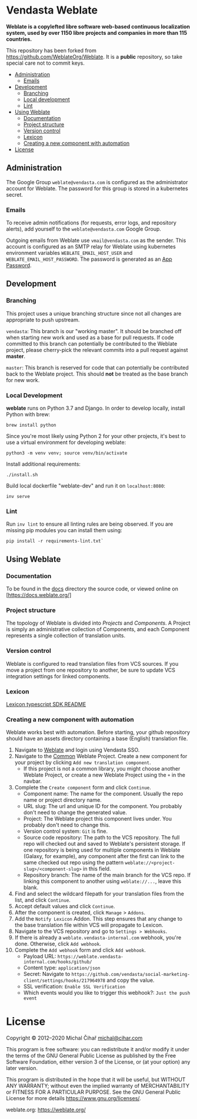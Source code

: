 # Vendasta Weblate

**Weblate is a copylefted libre software web-based continuous localization system,
used by over 1150 libre projects and companies in more than 115 countries.**

This repository has been forked from https://github.com/WeblateOrg/Weblate.
It is a **public** repository, so take special care not to commit keys.

- [Administration](#administration)
    -  [Emails](#emails)
- [Development](#development)
    - [Branching](#branching)
    - [Local development](#local-development)
    - [Lint](#lint)
- [Using Weblate](#using-weblate)
    - [Documentation](#documentation)
    - [Project structure](#project-structure)
    - [Version control](#version-control)
    - [Lexicon](#lexicon)
    - [Creating a new component with automation](#creating-a-new-component-with-automation)
 - [License](#license)

## Administration

The Google Group `weblate@vendasta.com` is configured as the administrator account for Weblate. The password for this group is stored in a kubernetes secret.

### Emails

To receive admin notifications (for requests, error logs, and repository alerts), add yourself to the `weblate@vendasta.com` Google Group.

Outgoing emails from Weblate use `vmail@vendasta.com` as the sender. This account is configured as an SMTP relay for Weblate using kubernetes environment variables `WEBLATE_EMAIL_HOST_USER` and `WEBLATE_EMAIL_HOST_PASSWORD`. The password is generated as an [App Password](https://support.google.com/accounts/answer/185833?hl=en).

## Development

### Branching

This project uses a unique branching structure since not all changes
are appropriate to push upstream.

`vendasta`: This branch is our "working master". It should be branched
off when starting new work and used as a base for pull requests. If code
committed to this branch can potentially be contributed to the Weblate
project, please cherry-pick the relevant commits into a pull request
against **master**.

`master`: This branch is reserved for code that can potentially be
contributed back to the Weblate project. This should **not** be treated as
the base branch for new work.

### Local Development

**weblate** runs on Python 3.7 and Django. In order to develop locally,
install Python with brew:
 ```
 brew install python
 ```

Since you're most likely using Python 2 for your other projects, it's
best to use a virtual environment for developing weblate:
 ```
 python3 -m venv venv; source venv/bin/activate
 ```

Install additional requirements:
 ```
 ./install.sh
 ```

Build local dockerfile "weblate-dev" and run it on `localhost:8080`:
 ```
 inv serve
 ```

### Lint

Run `inv lint` to ensure all linting rules are being observed.
If you are missing pip modules you can install them using:
 ```
 pip install -r requirements-lint.txt`
 ```

## Using Weblate

### Documentation

To be found in the [docs](./docs) directory the source code, or viewed online on [https://docs.weblate.org/]

### Project structure

The topology of Weblate is divided into *Projects* and *Components*. A Project is simply an administrative collection of Components, and each Component represents a single collection of translation units. 

### Version control

Weblate is configured to read translation files from VCS sources. If you move a project from one repository to another, be sure to update VCS integration settings for linked components.

### Lexicon

[Lexicon typescript SDK README](https://github.com/vendasta/lexicon/tree/master/sdks/typescript/src/lexicon_sdk/src)

### Creating a new component with automation

Weblate works best with automation. Before starting, your github repository should have an assets directory containing a base (English) translation file.

1. Navigate to [Weblate](https://weblate.vendasta-internal.com) and login using Vendasta SSO.
2. Navigate to the [Common](https://weblate.vendasta-internal.com/projects/common/) Weblate Project. Create a new component for your project by clicking `Add new translation component`.
    - If this project is not a common library, you might choose another Weblate Project, or create a new Weblate Project using the `+` in the navbar.
3. Complete the `Create component` form and click `Continue`.
    - Component name: The name for the component. Usually the repo name or project directory name.
    - URL slug: The url and unique ID for the component. You probably don't need to change the generated value.
    - Project: The Weblate project this component lives under. You probably don't need to change this.
    - Version control system: `Git` is fine.
    - Source code repository: The path to the VCS repository. The full repo will checked out and saved to Weblate's persistent storage. If one repository is being used for multiple components in Weblate (Galaxy, for example), any component after the first can link to the same checked out repo using the pattern `weblate://<project-slug>/<component-slug>` in this field.
    - Repository branch: The name of the main branch for the VCS repo. If linking this component to another using `weblate://...`, leave  this blank.
4. Find and select the wildcard filepath for your translation files from the list, and click `Continue`.
5. Accept default values and click `Continue`.
6. After the component is created, click `Manage` > `Addons`.
7. Add the `Notify Lexicon` Addon. This step ensures that any change to the base translation file within VCS will propagate to Lexicon.
8. Navigate to the VCS repository and go to `Settings > Webhooks`.
9. If there is already a `weblate.vendasta-internal.com` webhook, you're done. Otherwise, click `Add webhook`.
10. Complete the `Add webhook` form and click `Add webhook`.
    - Payload URL: `https://weblate.vendasta-internal.com/hooks/github/`
    - Content type: `application/json`
    - Secret: Navigate to `https://github.com/vendasta/social-marketing-client/settings/hooks/217964978` and copy the value.
    - SSL verification: `Enable SSL Verification`
    - Which events would you like to trigger this webhook?: `Just the push event`

# License

Copyright © 2012–2020 Michal Čihař michal@cihar.com

This program is free software: you can redistribute it and/or modify it under
the terms of the GNU General Public License as published by the Free Software
Foundation, either version 3 of the License, or (at your option) any later
version.

This program is distributed in the hope that it will be useful, but WITHOUT ANY
WARRANTY; without even the implied warranty of MERCHANTABILITY or FITNESS FOR A
PARTICULAR PURPOSE. See the GNU General Public License for more details
https://www.gnu.org/licenses/.

weblate.org: https://weblate.org/

